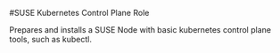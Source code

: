#SUSE Kubernetes Control Plane Role

Prepares and installs a SUSE Node with basic kubernetes control plane tools, such as kubectl.